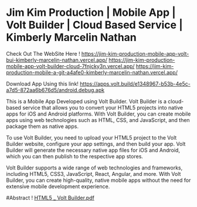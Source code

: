# Jim Kim Production | Mobile App | Volt Builder | Cloud Based Service | Kimberly Marcelin Nathan

Check Out The WebSite Here ! 
https://jim-kim-production-mobile-app-volt-bui-kimberly-marcelin-nathan.vercel.app/
https://jim-kim-production-mobile-app-volt-builder-cloud-7fnjcky3n.vercel.app/
https://jim-kim-production-mobile-a-git-a4afe0-kimberly-marcelin-nathan.vercel.app/

Download App Using this link!
https://apps.volt.build/e1348967-b53b-4e5c-a7d5-872aa6b676d5/android.debug.apk

This is a Mobile App Developed using Volt Builder. Volt Builder is a cloud-based service that allows you to convert your HTML5 projects into native apps for iOS and Android platforms. With Volt Builder, you can create mobile apps using web technologies such as HTML, CSS, and JavaScript, and then package them as native apps.

To use Volt Builder, you need to upload your HTML5 project to the Volt Builder website, configure your app settings, and then build your app. Volt Builder will generate the necessary native app files for iOS and Android, which you can then publish to the respective app stores.

Volt Builder supports a wide range of web technologies and frameworks, including HTML5, CSS3, JavaScript, React, Angular, and more. With Volt Builder, you can create high-quality, native mobile apps without the need for extensive mobile development experience.

#Abstract !
[HTML5 _ Volt Builder.pdf](https://github.com/Kimberly-Marcelin-Nathan/JimKimProduction_MobileApp_VoltBuilder_CloudBasedService/files/11301332/HTML5._.Volt.Builder.pdf)
